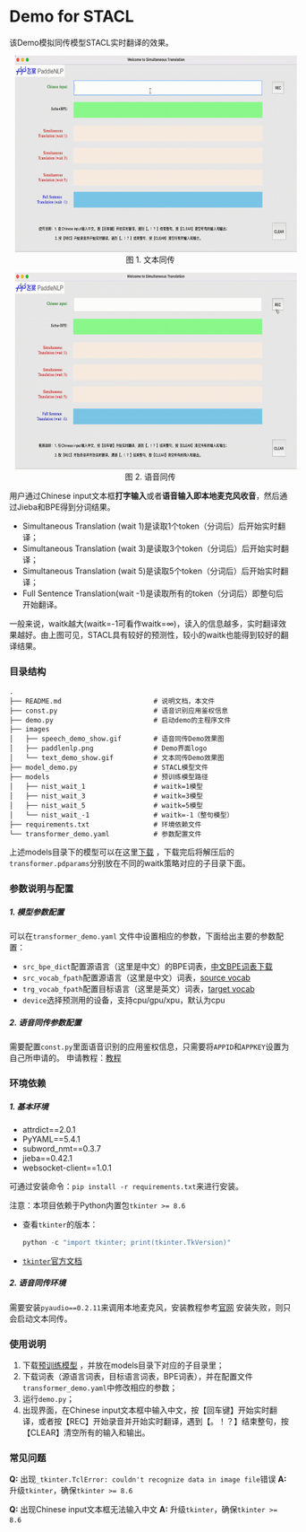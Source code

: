 # Demo for STACL

该Demo模拟同传模型STACL实时翻译的效果。
<p align="center">
<img src="images/text_demo_show.gif" height=350 hspace='10'/> <br />
图 1. 文本同传
</p>
<p align="center">
<img src="images/speech_demo_show.gif" height=350 hspace='10'/> <br />
图 2. 语音同传
</p>

用户通过Chinese input文本框**打字输入**或者**语音输入即本地麦克风收音**，然后通过Jieba和BPE得到分词结果。

- Simultaneous Translation (wait 1)是读取1个token（分词后）后开始实时翻译；
- Simultaneous Translation (wait 3)是读取3个token（分词后）后开始实时翻译；
- Simultaneous Translation (wait 5)是读取5个token（分词后）后开始实时翻译；
- Full Sentence Translation(wait -1)是读取所有的token（分词后）即整句后开始翻译。

一般来说，waitk越大(waitk=-1可看作waitk=∞)，读入的信息越多，实时翻译效果越好。由上图可见，STACL具有较好的预测性，较小的waitk也能得到较好的翻译结果。

### 目录结构
```text
.
├── README.md                       # 说明文档，本文件
├── const.py                        # 语音识别应用鉴权信息
├── demo.py                         # 启动demo的主程序文件
├── images
│   ├── speech_demo_show.gif        # 语音同传Demo效果图
│   ├── paddlenlp.png               # Demo界面logo
│   └── text_demo_show.gif          # 文本同传Demo效果图
├── model_demo.py                   # STACL模型文件
├── models                          # 预训练模型路径
│   ├── nist_wait_1                 # waitk=1模型
│   ├── nist_wait_3                 # waitk=3模型
│   ├── nist_wait_5                 # waitk=5模型
│   └── nist_wait_-1                # waitk=-1（整句模型）
├── requirements.txt                # 环境依赖文件
└── transformer_demo.yaml           # 参数配置文件

```

上述models目录下的模型可以在这里[下载](https://github.com/PaddlePaddle/PaddleNLP/blob/develop/examples/simultaneous_translation/stacl/README.md#%E6%A8%A1%E5%9E%8B%E4%B8%8B%E8%BD%BD%E6%9B%B4%E6%96%B0%E4%B8%AD) ，下载完后将解压后的`transformer.pdparams`分别放在不同的waitk策略对应的子目录下面。

### 参数说明与配置

##### 1. 模型参数配置
可以在`transformer_demo.yaml` 文件中设置相应的参数，下面给出主要的参数配置：

- `src_bpe_dict`配置源语言（这里是中文）的BPE词表，[中文BPE词表下载](https://bj.bcebos.com/paddlenlp/models/stacl/2M.zh2en.dict4bpe.zh)
- `src_vocab_fpath`配置源语言（这里是中文）词表，[source vocab](https://bj.bcebos.com/paddlenlp/models/stacl/nist.20k.zh.vocab)
- `trg_vocab_fpath`配置目标语言（这里是英文）词表，[target vocab](https://bj.bcebos.com/paddlenlp/models/stacl/nist.10k.en.vocab)
- `device`选择预测用的设备，支持cpu/gpu/xpu，默认为cpu

##### 2. 语音同传参数配置
需要配置`const.py`里面语音识别的应用鉴权信息，只需要将`APPID`和`APPKEY`设置为自己所申请的。
申请教程：[教程](./README_ai.md)

### 环境依赖
##### 1. 基本环境
- attrdict==2.0.1
- PyYAML==5.4.1
- subword_nmt==0.3.7
- jieba==0.42.1
- websocket-client==1.0.1

可通过安装命令：`pip install -r requirements.txt`来进行安装。

注意：本项目依赖于Python内置包`tkinter >= 8.6`
- 查看`tkinter`的版本：
    ```python
    python -c "import tkinter; print(tkinter.TkVersion)"
- [`tkinter`官方文档](https://tkdocs.com/tutorial/index.html)

##### 2. 语音同传环境
需要安装`pyaudio==0.2.11`来调用本地麦克风，安装教程参考[官网](http://people.csail.mit.edu/hubert/pyaudio/)
安装失败，则只会启动文本同传。


### 使用说明

1. 下载[预训练模型](https://github.com/PaddlePaddle/PaddleNLP/blob/develop/examples/simultaneous_translation/stacl/README.md#%E6%A8%A1%E5%9E%8B%E4%B8%8B%E8%BD%BD%E6%9B%B4%E6%96%B0%E4%B8%AD) ，并放在models目录下对应的子目录里；
2. 下载词表（源语言词表，目标语言词表，BPE词表），并在配置文件`transformer_demo.yaml`中修改相应的参数；
3. 运行`demo.py`；
4. 出现界面，在Chinese input文本框中输入中文，按【回车键】开始实时翻译，或者按【REC】开始录音并开始实时翻译，遇到【。！？】结束整句，按【CLEAR】清空所有的输入和输出。

### 常见问题
**Q:** 出现`_tkinter.TclError: couldn't recognize data in image file`错误
**A:** 升级`tkinter`，确保`tkinter >= 8.6`

**Q:** 出现Chinese input文本框无法输入中文
**A:** 升级`tkinter`，确保`tkinter >= 8.6`
